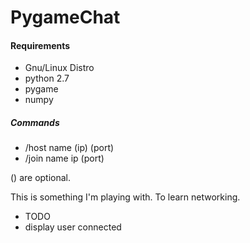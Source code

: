 PygameChat
==========

#### Requirements ####
* Gnu/Linux Distro
* python 2.7
* pygame
* numpy

##### Commands #####
* /host name (ip) (port)
* /join name ip (port)

() are optional.

This is something I'm playing with. To learn networking.

* TODO
 * display user connected
